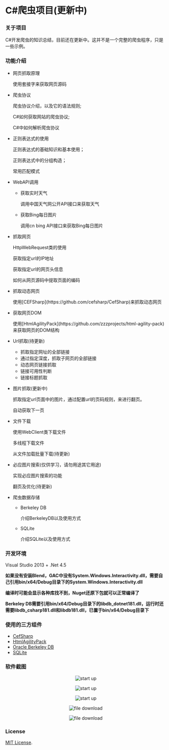 # C\#爬虫项目(更新中)
### 关于项目
C#开发爬虫的知识总结，目前还在更新中。这并不是一个完整的爬虫程序，只是一些示例。

### 功能介绍
* 网页抓取原理
  <p>使用套接字来获取网页源码</p>

* 爬虫协议
  <p>爬虫协议介绍，以及它的语法规则;</p>
  <p>C#如何获取网站的爬虫协议;</p>
  <p>C#中如何解析爬虫协议</p>

* 正则表达式的使用
  <p>正则表达式的基础知识和基本使用；</p>
  <p>正则表达式中的分组构造；</p>
  <p>常用匹配模式</p>

* WebAPI调用
    * 获取实时天气
      <p>调用中国天气网公开API接口来获取天气</p>
      
    * 获取Bing每日图片
      <p>调用cn bing API接口来获取Bing每日图片</p>
      
* 抓取网页
  <p>HttpWebRequest类的使用</p>
  <p>获取指定url的IP地址</p>
  <p>获取指定url的网页头信息</p>
  <p>如何从网页源码中提取页面的编码</p>

* 抓取动态网页
  <p>使用[CEFSharp](https://github.com/cefsharp/CefSharp)来抓取动态网页</p>

* 获取网页DOM
  <p>使用[HtmlAgilityPack](https://github.com/zzzprojects/html-agility-pack)来获取网页的DOM结构</p>

* Url抓取(待更新)
    * 抓取指定网址的全部链接
    * 通过指定深度，抓取子网页的全部链接
    * 动态网页链接抓取
    * 链接可用性判断
    * 链接标题抓取
    
* 图片抓取(更新中)
  <p>抓取指定url页面中的图片，通过配置url的页码规则，来进行翻页。
  <p>自动获取下一页</p>

* 文件下载
  <p>使用WebClient类下载文件</p>
  <p>多线程下载文件</p>
  <p>从文件加载批量下载(待更新)</p>

* 必应图片搜索(仅供学习，请勿用途其它用途)
  <p>实现必应图片搜索的功能</p>
  <p>翻页及优化(待更新)</p>

* 爬虫数据存储
    * Berkeley DB
      <p>介绍BerkeleyDB以及使用方式</p>
    
    * SQLite
      <p>介绍SQLite以及使用方式</p>
    
### 开发环境
Visual Studio 2013 + .Net 4.5<br/>

**如果没有安装Blend，GAC中没有System.Windows.Interactivity.dll，需要自己引用bin/x64/Debug目录下的System.Windows.Interactivity.dll**

**编译时可能会显示各种库找不到，Nuget还原下包就可以正常编译了**

**Berkeley DB需要引用bin/x64/Debug目录下的libdb_dotnet181.dll，运行时还需要libdb_csharp181.dll和libdb181.dll，已置于bin/x64/Debug目录下**

### 使用的三方组件
* [CefSharp](https://github.com/cefsharp/CefSharp)
* [HtmlAgilityPack](https://github.com/zzzprojects/html-agility-pack)
* [Oracle Berkeley DB](https://www.oracle.com/database/technologies/related/berkeleydb.html)
* [SQLite](https://www.sqlite.org/index.html)

### 软件截图
<p align="center">
 <img align="center" alt="start up" src="https://github.com/zhaotianff/CSharpCrawler/blob/master/CSharpCrawler/ScreenShots/1.png" />
</p>


<p align="center">
 <img align="center" alt="start up" src="https://github.com/zhaotianff/CSharpCrawler/blob/master/CSharpCrawler/ScreenShots/2.png" />
</p>


<p align="center">
 <img align="center" alt="start up" src="https://github.com/zhaotianff/CSharpCrawler/blob/master/CSharpCrawler/ScreenShots/3.png" />
</p>


<p align="center">
 <img align="center" alt="file download" src="https://github.com/zhaotianff/CSharpCrawler/blob/master/CSharpCrawler/ScreenShots/4.png" />
</p>


<p align="center">
 <img align="center" alt="file download" src="https://github.com/zhaotianff/CSharpCrawler/blob/master/CSharpCrawler/ScreenShots/5.png" />
</p>


### License

[MIT License](LICENSE).
